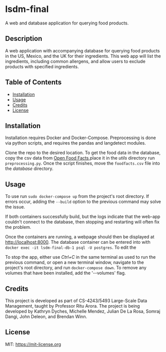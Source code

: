 # lsdm-final
A web and database application for querying food products.

## Description

A web application with accompanying database for querying food products
in the US, Mexico, and the UK for their ingredients. This web app will
list the ingredients, including common allergens, and allow users to
exclude products with specified ingredients. 

## Table of Contents

- [Installation](#installation)
- [Usage](#usage)
- [Credits](#credits)
- [License](#license)

## Installation

Installation requires Docker and Docker-Compose. 
Preprocessing is done via python scripts, and requires the pandas and
langdetect modules.

Clone the repo to the desired location. To get the food data in the database,
copy the csv data from [Open Food
Facts](https://world.openfoodfacts.org/data),place it in the *utils* directory
run `preprocessing.py`. Once the script finishes, move the `foodfacts.csv` file
into the *database* directory.

## Usage

To use run `sudo docker-compose up` from the project's root directory. If
errors occur, adding the `--build` option to the previous command may solve the
issue. 

If both containers successfully build, but the logs indicate that the web-app
couldn't connect to the database, then stopping and restarting will often fix
the problem.

Once the containers are running, a webpage should then be displayed at
<http://localhost:8000>. The database container can be entered into with
`docker exec -it lsdm-final-db-1 psql -U postgres`. To edit the 

To stop the app, either use *Ctrl+C* in the same terminal as used to run the
previous command, or open a new terminal window, navigate to the project's root
directory, and run `docker-compose down`. To remove any volumes that have been
installed, add the '--volumes' flag.

## Credits

This project is developed as part of CS-4243/5493 Large-Scale Data
Management, taught by Professor Ritu Arora. The project is being developed by
Kathryn Dyches, Michelle Mendez, Julian De La Rosa, Somraj Dangi, John Deleon,
and Brendan Winn.

## License

MIT: <https://mit-license.org>
